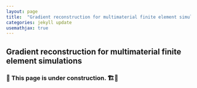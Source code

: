 ```yaml
---
layout: page
title:  "Gradient reconstruction for multimaterial finite element simulations"
categories: jekyll update
usemathjax: true
---
```


<script>
MathJax = {
  tex: {inlineMath: [['$', '$'], ['\\(', '\\)']],
        tags: 'ams'}
};
</script>
<script id="MathJax-script" async src="https://cdn.jsdelivr.net/npm/mathjax@3/es5/tex-chtml.js"></script>

## Gradient reconstruction for multimaterial finite element simulations

### 🚧 This page is under construction. 🏗️👷